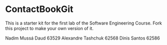 # ContactBookGit
This is a starter kit for the first lab of the Software Engineering Course.
Fork this project to make your own version of it.

Nadim Mussá Daud 63529
Alexandre Tashchuk 62568
Dinis Santos 62586

